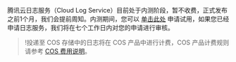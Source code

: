 
腾讯云日志服务（Cloud Log Service）目前处于内测阶段，暂不收费，正式发布之前1个月，我们会提前周知。内测期间，您可以 [单击此处](https://cloud.tencent.com/apply/p/vi5fj9634if) 申请试用，如果您已经申请日志服务，我们将在七个工作日内对您的申请进行审核。

>!投递至 COS 存储中的日志将在 COS 产品中进行计费，COS 产品计费规则请参考 [COS 费用说明](https://cloud.tencent.com/document/product/436/6239)。
